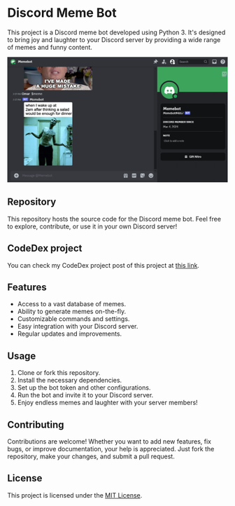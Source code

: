 # Discord Meme Bot

This project is a Discord meme bot developed using Python 3. It's designed to bring joy and laughter to your Discord server by providing a wide range of memes and funny content.


![Screenshot](screenshot.PNG)
## Repository

This repository hosts the source code for the Discord meme bot. Feel free to explore, contribute, or use it in your own Discord server!

## CodeDex project
You can check my CodeDex project post of this project at [this link](https://www.codedex.io/community/final-project/qojYVjkb164iWCvxS42i).


## Features

- Access to a vast database of memes.
- Ability to generate memes on-the-fly.
- Customizable commands and settings.
- Easy integration with your Discord server.
- Regular updates and improvements.

## Usage

1. Clone or fork this repository.
2. Install the necessary dependencies.
3. Set up the bot token and other configurations.
4. Run the bot and invite it to your Discord server.
5. Enjoy endless memes and laughter with your server members!

## Contributing

Contributions are welcome! Whether you want to add new features, fix bugs, or improve documentation, your help is appreciated. Just fork the repository, make your changes, and submit a pull request.

## License

This project is licensed under the [MIT License](LICENSE).
